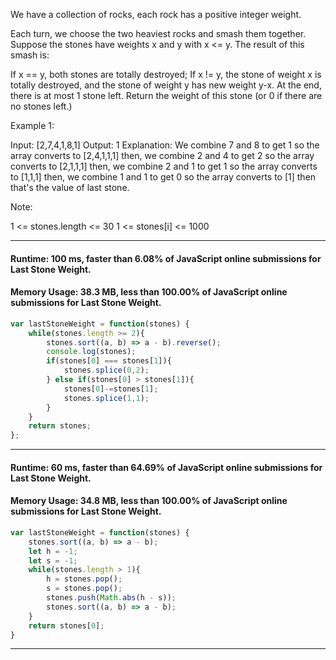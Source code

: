 We have a collection of rocks, each rock has a positive integer weight.

Each turn, we choose the two heaviest rocks and smash them together.  Suppose the stones have weights x and y with x <= y.  The result of this smash is:

If x == y, both stones are totally destroyed;
If x != y, the stone of weight x is totally destroyed, and the stone of weight y has new weight y-x.
At the end, there is at most 1 stone left.  Return the weight of this stone (or 0 if there are no stones left.)

 

Example 1:

Input: [2,7,4,1,8,1]
Output: 1
Explanation: 
We combine 7 and 8 to get 1 so the array converts to [2,4,1,1,1] then,
we combine 2 and 4 to get 2 so the array converts to [2,1,1,1] then,
we combine 2 and 1 to get 1 so the array converts to [1,1,1] then,
we combine 1 and 1 to get 0 so the array converts to [1] then that's the value of last stone.
 

Note:

1 <= stones.length <= 30
1 <= stones[i] <= 1000



---
#### Runtime: 100 ms, faster than 6.08% of JavaScript online submissions for Last Stone Weight.
#### Memory Usage: 38.3 MB, less than 100.00% of JavaScript online submissions for Last Stone Weight.
```javascript
var lastStoneWeight = function(stones) {
    while(stones.length >= 2){
        stones.sort((a, b) => a - b).reverse();
        console.log(stones);
        if(stones[0] === stones[1]){
            stones.splice(0,2);
        } else if(stones[0] > stones[1]){
            stones[0]-=stones[1];
            stones.splice(1,1);
        }
    }
    return stones;
};
```

---
#### Runtime: 60 ms, faster than 64.69% of JavaScript online submissions for Last Stone Weight.
#### Memory Usage: 34.8 MB, less than 100.00% of JavaScript online submissions for Last Stone Weight.
```javascript
var lastStoneWeight = function(stones) {
    stones.sort((a, b) => a - b);
    let h = -1;
    let s = -1;
    while(stones.length > 1){
        h = stones.pop();
        s = stones.pop();
        stones.push(Math.abs(h - s));
        stones.sort((a, b) => a - b);
    }
    return stones[0];
}
```

---

